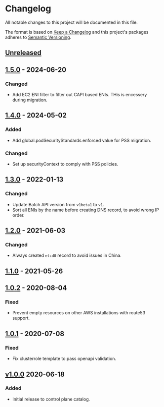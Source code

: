 # Changelog

All notable changes to this project will be documented in this file.

The format is based on [Keep a Changelog](http://keepachangelog.com/en/1.0.0/)
and this project's packages adheres to [Semantic Versioning](http://semver.org/spec/v2.0.0.html).

## [Unreleased]

## [1.5.0] - 2024-06-20

### Changed

- Add  EC2 ENI filter to filter out CAPI based ENIs. THis is encessery during migration.

## [1.4.0] - 2024-05-02

### Added

- Add global.podSecurityStandards.enforced value for PSS migration.

### Changed

- Set up securityContext to comply with PSS policies.

## [1.3.0] - 2022-01-13

### Changed

- Update Batch API version from `v1beta1` to `v1`.
- Sort all ENIs by the name before creating DNS record, to avoid wrong IP order.

## [1.2.0] - 2021-06-03

### Changed

- Always created `etcd0` record to avoid issues in China.

## [1.1.0] - 2021-05-26

## [1.0.2] - 2020-08-04

### Fixed

- Prevent empty resources on other AWS installations with route53 support.

## [1.0.1] - 2020-07-08

### Fixed

- Fix clusterrole template to pass openapi validation.

## [v1.0.0] 2020-06-18

### Added

- Initial release to control plane catalog.

[Unreleased]: https://github.com/giantswarm/route53-manager/compare/v1.5.0...HEAD
[1.5.0]: https://github.com/giantswarm/route53-manager/compare/v1.4.0...v1.5.0
[1.4.0]: https://github.com/giantswarm/route53-manager/compare/v1.3.0...v1.4.0
[1.3.0]: https://github.com/giantswarm/route53-manager/compare/v1.2.0...v1.3.0
[1.2.0]: https://github.com/giantswarm/route53-manager/compare/v1.1.0...v1.2.0
[1.1.0]: https://github.com/giantswarm/route53-manager/compare/v1.0.2...v1.1.0
[1.0.2]: https://github.com/giantswarm/route53-manager/compare/v1.0.1...v1.0.2
[1.0.1]: https://github.com/giantswarm/route53-manager/compare/v1.0.0...v1.0.1
[v1.0.0]: https://github.com/giantswarm/route53-manager/releases/tag/v1.0.0
